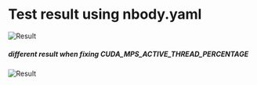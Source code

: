 # Test result using nbody.yaml
![Result](https://ws2.sinaimg.cn/large/006tNc79ly1g3xg6y9hyoj30ue05sgn5.jpg)

##### different result when fixing CUDA_MPS_ACTIVE_THREAD_PERCENTAGE
![Result](https://ws1.sinaimg.cn/large/006tNc79ly1g3xgcy9m3uj318e0h2dhc.jpg)

